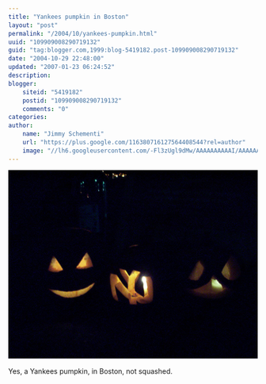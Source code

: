 ```yaml
---
title: "Yankees pumpkin in Boston"
layout: "post"
permalink: "/2004/10/yankees-pumpkin.html"
uuid: "109909008290719132"
guid: "tag:blogger.com,1999:blog-5419182.post-109909008290719132"
date: "2004-10-29 22:48:00"
updated: "2007-01-23 06:24:52"
description:
blogger:
    siteid: "5419182"
    postid: "109909008290719132"
    comments: "0"
categories:
author:
    name: "Jimmy Schementi"
    url: "https://plus.google.com/116380716127564408544?rel=author"
    image: "//lh6.googleusercontent.com/-Fl3zUgl9dMw/AAAAAAAAAAI/AAAAAAAABYQ/CvQezyGiMP4/s512-c/photo.jpg"
---
```


<a href='/blog/hello/74/1320/1024/100_6523.jpg'><img src='/blog/hello/74/1320/1024/100_6523.jpg'></a>

Yes, a Yankees pumpkin, in Boston, not squashed.